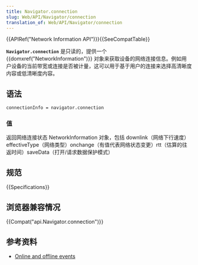 ```yaml
---
title: Navigator.connection
slug: Web/API/Navigator/connection
translation_of: Web/API/Navigator/connection
---
```

{{APIRef("Network Information API")}}{{SeeCompatTable}}

**`Navigator.connection`** 是只读的，提供一个 {{domxref("NetworkInformation")}} 对象来获取设备的网络连接信息。例如用户设备的当前带宽或连接是否被计量，这可以用于基于用户的连接来选择高清晰度内容或低清晰度内容。

## 语法

```plain
connectionInfo = navigator.connection
```

### 值

返回网络连接状态 NetworkInformation 对象，包括 downlink（网络下行速度）effectiveType（网络类型）onchange（有值代表网络状态变更）rtt（估算的往返时间）saveData（打开/请求数据保护模式）

## 规范

{{Specifications}}

## 浏览器兼容情况

{{Compat("api.Navigator.connection")}}

## 参考资料

- [Online and offline events](/en-US/docs/Online_and_offline_events)
